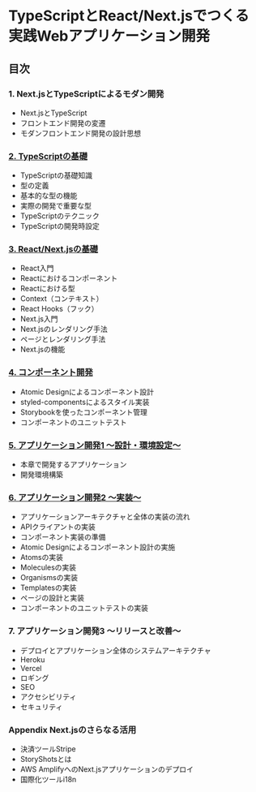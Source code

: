 # TypeScriptとReact/Next.jsでつくる 実践Webアプリケーション開発

## 目次
### 1. Next.jsとTypeScriptによるモダン開発
- Next.jsとTypeScript
- フロントエンド開発の変遷
- モダンフロントエンド開発の設計思想
### [2. TypeScriptの基礎](02/)
- TypeScriptの基礎知識
- 型の定義
- 基本的な型の機能
- 実際の開発で重要な型
- TypeScriptのテクニック
- TypeScriptの開発時設定
### [3. React/Next.jsの基礎](03/)
- React入門
- Reactにおけるコンポーネント
- Reactにおける型
- Context（コンテキスト）
- React Hooks（フック）
- Next.js入門
- Next.jsのレンダリング手法
- ページとレンダリング手法
- Next.jsの機能
### [4. コンポーネント開発](04/)
- Atomic Designによるコンポーネント設計
- styled-componentsによるスタイル実装
- Storybookを使ったコンポーネント管理
- コンポーネントのユニットテスト
### [5. アプリケーション開発1 〜設計・環境設定〜](05/)
- 本章で開発するアプリケーション
- 開発環境構築
### [6. アプリケーション開発2 〜実装〜](06/)
- アプリケーションアーキテクチャと全体の実装の流れ
- APIクライアントの実装
- コンポーネント実装の準備
- Atomic Designによるコンポーネント設計の実施
- Atomsの実装
- Moleculesの実装
- Organismsの実装
- Templatesの実装
- ページの設計と実装
- コンポーネントのユニットテストの実装
### 7. アプリケーション開発3 〜リリースと改善〜
- デプロイとアプリケーション全体のシステムアーキテクチャ
- Heroku
- Vercel
- ロギング
- SEO
- アクセシビリティ
- セキュリティ
### Appendix Next.jsのさらなる活用
- 決済ツールStripe
- StoryShotsとは
- AWS AmplifyへのNext.jsアプリケーションのデプロイ
- 国際化ツールi18n
